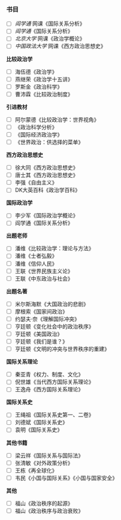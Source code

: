 

### 书目

* [ ] *阎学通* 网课《国际关系分析》
* [ ] *阎学通*《国际关系分析》
* [ ] *北京大学* 网课《政治学概论》
* [ ] *中国政法大学* 网课《西方政治思想史》

**比较政治学**
* [ ] 海伍德《政治学》
* [ ] 燕继荣《政治学十五讲》
* [ ] 罗斯金《政治科学》
* [ ] 曹沛霖《比较政治制度》

**引进教材**

* [ ] 阿尔蒙德《比较政治学：世界视角》
* [ ] 《政治科学分析》
* [ ] 《国际经济政治学》
* [ ] 《世界政治：供选择的菜单》

**西方政治思想史**

* [ ] 徐大同《西方政治思想史》
* [ ] 唐士其《西方政治思想史》
* [ ] 李强《自由主义》
* [ ] DK大英百科《政治学百科》

**国际政治学**

* [ ] 李少军《国际政治学概论》
* [ ] 阎学通《国际关系分析》

**出题老师**

* [ ] 潘维《比较政治学：理论与方法》
* [ ] 潘维《士者弘毅》
* [ ] 潘维《信仰人民》
* [ ] 王联《世界民族主义论》
* [ ] 王联《中东政治与社会》

**出题名著**

* [ ] 米尔斯海默《大国政治的悲剧》
* [ ] 摩根索《国家间政治》
* [ ] 约瑟夫·奈《理解国际冲突》
* [ ] 亨廷顿《变化社会中的政治秩序》
* [ ] 亨廷顿《美国政治》
* [ ] 亨廷顿《我们是谁？》
* [ ] 亨廷顿《文明的冲突与世界秩序的重建》

**国际关系理论**

* [ ] 秦亚青《权力、制度、文化》
* [ ] 倪世雄《当代西方国际关系理论》
* [ ] 王逸舟《西方国际关系理论》

**国际关系史**

* [ ] 王绳祖《国际关系史第一、二卷》
* [ ] 刘德斌《国际关系史》
* [ ] 袁明《国际关系史》

**其他书籍**

* [ ] 梁云祥《国际关系与国际法》
* [ ] 张清敏《对外政策分析》
* [ ] 王栋《再全球化》
* [ ] 韦民《小国与国际关系》《小国与国家安全》

**其他**

* [ ] 福山《政治秩序的起源》
* [ ] 福山《政治秩序与政治衰败》
